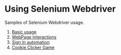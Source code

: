 # Using Selenium Webdriver

Samples of Selenium Webdriver usage.

1. [Basic usage](Projects\Intermediate_Plus\SeleniumSamples\main.py)
2. [WebPage Interactions](Projects\Intermediate_Plus\SeleniumSamples\interaction.py)
3. [Sign In automation](./Projects/Intermediate_Plus/SeleniumSamples/autosignin.py)
4. [Cookie Clicker Game](Projects\Intermediate_Plus\SeleniumSamples\cookieclicker.py)
